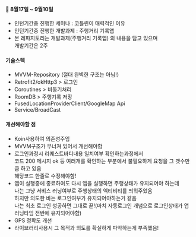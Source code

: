 #### 📆 8월17일 ~ 9월10일 
+ 인턴기간중 진행한 세미나 : 코틀린이 매력적인 이유
+ 인턴기간중 진행한 개발과제 : 주행거리 기록앱
+ 본 레파지토리는 개발과제(주행거리 기록앱) 의 내용을 담고 있으며   
  개발기간은 2주
  
#### 기술스텍
+ MVVM-Repository (절대 완벽한 구조는 아님!) 
+ Retrofit2/okHttp3 > 로그인
+ Coroutines > 비동기처리
+ RoomDB > 주행기록 저장
+ FusedLocationProviderClient/GoogleMap Api
+ Service/BroadCast

#### 개선해야할 점
+ Koin사용하여 의존성주입
+ MVVM구조가 무너져 있어서 개선해야함
+ 로그인과정시 리퀘스트바디내용 일치여부 확인하는과정에서  
  코드 200 메시지 ok 등 여러개를 확인하는 부분에서 불필요하게 요청을 그 갯수만큼 하고 있음  
  해당코드 한줄로 수정해야함!
+ 앱이 실행중에 종료하여도 다시 앱을 실행하면 주행상태가 유지되어야 하는데  
  나는 그냥 서비스 러닝여부로 주행상태의 엑티비티를 띄워주었음  
  하지만 의도한 바는 로그인여부가 유지되어야하는거 같음  
  나는 최초 로그인 성공하면 그대로 끝!(마치 자동로그인 개념으로 로그인상태가 앱러닝타임 전반에 유지되어야함)
+ GPS 정확도 개선
+ 라이브러리사용시 그 목적과 의도를 확실하게 파악하는게 부족했음!
